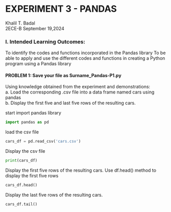 # EXPERIMENT 3 - PANDAS

Khalil T. Badal                                             
2ECE-B
September 19,2024

### I. Intended Learning Outcomes:
To identify the codes and functions incorporated in the Pandas library
To be able to apply and use the different codes and functions in creating a Python program using a Pandas library

#### PROBLEM 1: Save your file as Surname_Pandas-P1.py
Using knowledge obtained from the experiment and demonstrations:                    
a. Load the corresponding .csv file into a data frame named cars using pandas               
b. Display the first five and last five rows of the resulting cars.

start
import pandas library
```python
import pandas as pd
```
load the csv file 
```python
cars_df = pd.read_csv('cars.csv')
```
Display the csv file
```python
print(cars_df)

```
Display the first five rows of the resulting cars. 
Use df.head() method to display the first five rows
```python
cars_df.head()

```
Display the last five rows of the resulting cars. 
```python
cars_df.tail()

